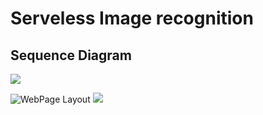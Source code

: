 # Serveless Image recognition

## Sequence Diagram
![](https://user-images.githubusercontent.com/15314851/178866939-e3e4ae19-ef6b-4547-ae6f-26769336b4eb.png)


![WebPage Layout](https://user-images.githubusercontent.com/15314851/178866361-7aaeea00-3992-4090-9c79-372de9fc9bea.png)
![](https://user-images.githubusercontent.com/15314851/178866843-92129874-9032-4e85-8a33-c62998bc88f3.png)
